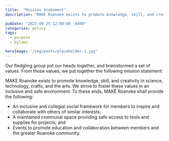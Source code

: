 ```yaml
---
title:  "Mission Statement"
description: "MAKE Roanoke exists to promote knowledge, skill, and creativity in science, technology, crafts, and the arts"

pubDate: "2023-09-25 12:00:00 -0400"
categories: policy
tags:
  - purpose
  - bylaws

heroImage: '/img/posts/placeholder-2.jpg'
---
```


Our fledgling group put our heads together, and brainstormed a set of values.
From those values, we put together the following mission statement:

MAKE Roanoke exists to promote knowledge, skill, and creativity in science,
technology, crafts, and the arts. We strive to foster these values in an
inclusive and safe environment. To these ends, MAKE Roanoke shall provide the
following:

 * An inclusive and collegial social framework for members to inspire and
   collaborate with others of similar interests;
 * A maintained communal space providing safe access to tools and supplies for
   projects; and
 * Events to promote education and collaboration between members and the greater
   Roanoke community.
